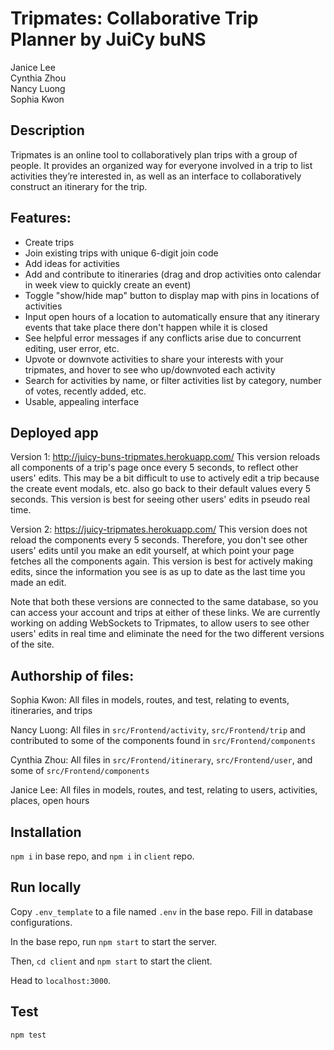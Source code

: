 # Tripmates: Collaborative Trip Planner by JuiCy buNS
Janice Lee  
Cynthia Zhou  
Nancy Luong  
Sophia Kwon

## Description
Tripmates is an online tool to collaboratively plan trips with a group of people. It provides an organized way for everyone involved in a trip to list activities they’re interested in, as well as an interface to collaboratively construct an itinerary for the trip.

## Features:
* Create trips
* Join existing trips with unique 6-digit join code
* Add ideas for activities
* Add and contribute to itineraries (drag and drop activities onto calendar in week view to quickly create an event)
* Toggle "show/hide map" button to display map with pins in locations of activities
* Input open hours of a location to automatically ensure that any itinerary events that take place there don't happen while it is closed
* See helpful error messages if any conflicts arise due to concurrent editing, user error, etc.
* Upvote or downvote activities to share your interests with your tripmates, and hover to see who up/downvoted each activity
* Search for activities by name, or filter activities list by category, number of votes, recently added, etc.
* Usable, appealing interface

## Deployed app

Version 1: 
http://juicy-buns-tripmates.herokuapp.com/ 
This version reloads all components of a trip's page once every 5 seconds, to reflect other users' edits. This may be a bit difficult to use to actively edit a trip because the create event modals, etc. also go back to their default values every 5 seconds. This version is best for seeing other users' edits in pseudo real time.

Version 2: 
https://juicy-tripmates.herokuapp.com/ 
This version does not reload the components every 5 seconds. Therefore, you don't see other users' edits until you make an edit yourself, at which point your page fetches all the components again. This version is best for actively making edits, since the information you see is as up to date as the last time you made an edit.

Note that both these versions are connected to the same database, so you can access your account and trips at either of these links. We are currently working on adding WebSockets to Tripmates, to allow users to see other users' edits in real time and eliminate the need for the two different versions of the site.

## Authorship of files:
Sophia Kwon: All files in models, routes, and test, relating to events, itineraries, and trips

Nancy Luong: All files in `src/Frontend/activity`, `src/Frontend/trip` and contributed to some of the components found in `src/Frontend/components`

Cynthia Zhou: All files in `src/Frontend/itinerary`, `src/Frontend/user`, and some of `src/Frontend/components`

Janice Lee: All files in models, routes, and test, relating to users, activities, places, open hours

## Installation
`npm i` in base repo, and `npm i` in `client` repo.

## Run locally
Copy `.env_template` to a file named `.env` in the base repo. Fill in database configurations.

In the base repo, run `npm start` to start the server.

Then, `cd client` and `npm start` to start the client. 

Head to `localhost:3000`.

## Test
`npm test`

